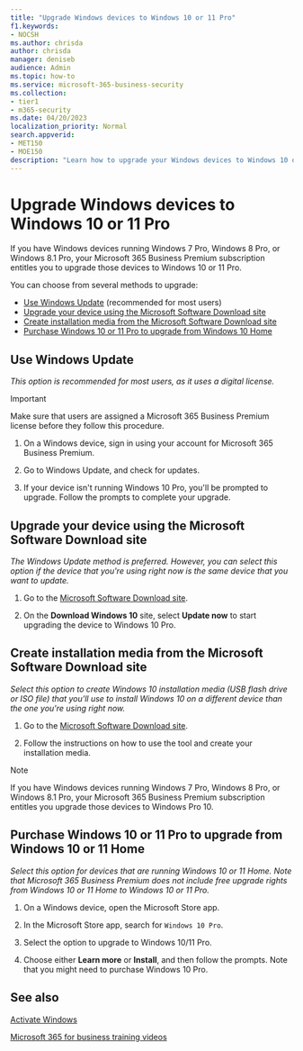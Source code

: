 ```yaml
---
title: "Upgrade Windows devices to Windows 10 or 11 Pro"
f1.keywords:
- NOCSH
ms.author: chrisda
author: chrisda
manager: deniseb
audience: Admin
ms.topic: how-to
ms.service: microsoft-365-business-security
ms.collection:
- tier1
- m365-security
ms.date: 04/20/2023
localization_priority: Normal
search.appverid:
- MET150
- MOE150
description: "Learn how to upgrade your Windows devices to Windows 10 or 11 Pro with Microsoft 365 Business Premium."
---
```


# Upgrade Windows devices to Windows 10 or 11 Pro

If you have Windows devices running Windows 7 Pro, Windows 8 Pro, or Windows 8.1 Pro, your Microsoft 365 Business Premium subscription entitles you to upgrade those devices to Windows 10 or 11 Pro.

You can choose from several methods to upgrade:

- [Use Windows Update](#use-windows-update) (recommended for most users)
- [Upgrade your device using the Microsoft Software Download site](#upgrade-your-device-using-the-microsoft-software-download-site)
- [Create installation media from the Microsoft Software Download site](#create-installation-media-from-the-microsoft-software-download-site)
- [Purchase Windows 10 or 11 Pro to upgrade from Windows 10 Home](#purchase-windows-10-or-11-pro-to-upgrade-from-windows-10-or-11-home)

## Use Windows Update

*This option is recommended for most users, as it uses a digital license.*

> [!IMPORTANT]
> Make sure that users are assigned a Microsoft 365 Business Premium license before they follow this procedure.

1. On a Windows device, sign in using your account for Microsoft 365 Business Premium.

2. Go to Windows Update, and check for updates.

3. If your device isn't running Windows 10 Pro, you'll be prompted to upgrade. Follow the prompts to complete your upgrade.

## Upgrade your device using the Microsoft Software Download site

*The Windows Update method is preferred. However, you can select this option if the device that you're using right now is the same device that you want to update.*

1. Go to the [Microsoft Software Download site](https://go.microsoft.com/fwlink/?LinkID=836951).

2. On the **Download Windows 10** site, select **Update now** to start upgrading the device to Windows 10 Pro.

## Create installation media from the Microsoft Software Download site

*Select this option to create Windows 10 installation media (USB flash drive or ISO file) that you'll use to install Windows 10 on a different device than the one you're using right now.*

1. Go to the [Microsoft Software Download site](https://go.microsoft.com/fwlink/?LinkID=836960).

2. Follow the instructions on how to use the tool and create your installation media.

> [!NOTE]
> If you have Windows devices running Windows 7 Pro, Windows 8 Pro, or Windows 8.1 Pro, your Microsoft 365 Business Premium subscription entitles you upgrade those devices to Windows Pro 10.

## Purchase Windows 10 or 11 Pro to upgrade from Windows 10 or 11 Home

*Select this option for devices that are running Windows 10 or 11 Home. Note that Microsoft 365 Business Premium does not include free upgrade rights from Windows 10 or 11 Home to Windows 10 or 11 Pro.*

1. On a Windows device, open the Microsoft Store app.

2. In the Microsoft Store app, search for `Windows 10 Pro`.

3. Select the option to upgrade to Windows 10/11 Pro.

4. Choose either **Learn more** or **Install**, and then follow the prompts. Note that you might need to purchase Windows 10 Pro.

## See also

[Activate Windows](https://support.microsoft.com/windows/activate-windows-c39005d4-95ee-b91e-b399-2820fda32227#WindowsVersion=Windows_10)

[Microsoft 365 for business training videos](https://go.microsoft.com/fwlink/?linkid=2197659)

